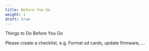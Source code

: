 ```yaml
---
title: Before You Go
weight: 1
draft: true
---
```


Things to Do Before You Go

Please create a checklist, e.g. Format sd cards, update firmware, …
